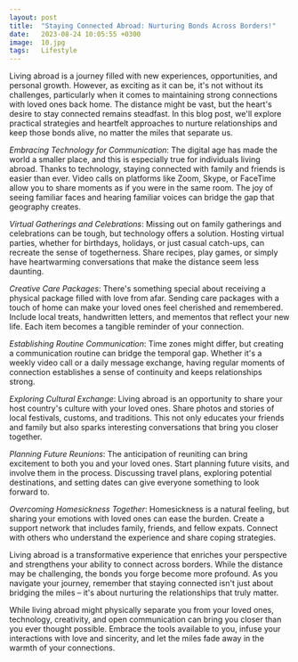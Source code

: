 ```yaml
---
layout: post
title:  "Staying Connected Abroad: Nurturing Bonds Across Borders!"
date:   2023-08-24 10:05:55 +0300
image:  10.jpg
tags:   Lifestyle
---
```


Living abroad is a journey filled with new experiences, opportunities, and personal growth. However, as exciting as it can be, it's not without its challenges, particularly when it comes to maintaining strong connections with loved ones back home. The distance might be vast, but the heart's desire to stay connected remains steadfast. In this blog post, we'll explore practical strategies and heartfelt approaches to nurture relationships and keep those bonds alive, no matter the miles that separate us.

*Embracing Technology for Communication*:
The digital age has made the world a smaller place, and this is especially true for individuals living abroad. Thanks to technology, staying connected with family and friends is easier than ever. Video calls on platforms like Zoom, Skype, or FaceTime allow you to share moments as if you were in the same room. The joy of seeing familiar faces and hearing familiar voices can bridge the gap that geography creates.

*Virtual Gatherings and Celebrations*:
Missing out on family gatherings and celebrations can be tough, but technology offers a solution. Hosting virtual parties, whether for birthdays, holidays, or just casual catch-ups, can recreate the sense of togetherness. Share recipes, play games, or simply have heartwarming conversations that make the distance seem less daunting.

*Creative Care Packages*:
There's something special about receiving a physical package filled with love from afar. Sending care packages with a touch of home can make your loved ones feel cherished and remembered. Include local treats, handwritten letters, and mementos that reflect your new life. Each item becomes a tangible reminder of your connection.

*Establishing Routine Communication*:
Time zones might differ, but creating a communication routine can bridge the temporal gap. Whether it's a weekly video call or a daily message exchange, having regular moments of connection establishes a sense of continuity and keeps relationships strong.

*Exploring Cultural Exchange*:
Living abroad is an opportunity to share your host country's culture with your loved ones. Share photos and stories of local festivals, customs, and traditions. This not only educates your friends and family but also sparks interesting conversations that bring you closer together.

*Planning Future Reunions*:
The anticipation of reuniting can bring excitement to both you and your loved ones. Start planning future visits, and involve them in the process. Discussing travel plans, exploring potential destinations, and setting dates can give everyone something to look forward to.

*Overcoming Homesickness Together*:
Homesickness is a natural feeling, but sharing your emotions with loved ones can ease the burden. Create a support network that includes family, friends, and fellow expats. Connect with others who understand the experience and share coping strategies.

Living abroad is a transformative experience that enriches your perspective and strengthens your ability to connect across borders. While the distance may be challenging, the bonds you forge become more profound. As you navigate your journey, remember that staying connected isn't just about bridging the miles – it's about nurturing the relationships that truly matter.

While living abroad might physically separate you from your loved ones, technology, creativity, and open communication can bring you closer than you ever thought possible. Embrace the tools available to you, infuse your interactions with love and sincerity, and let the miles fade away in the warmth of your connections.
